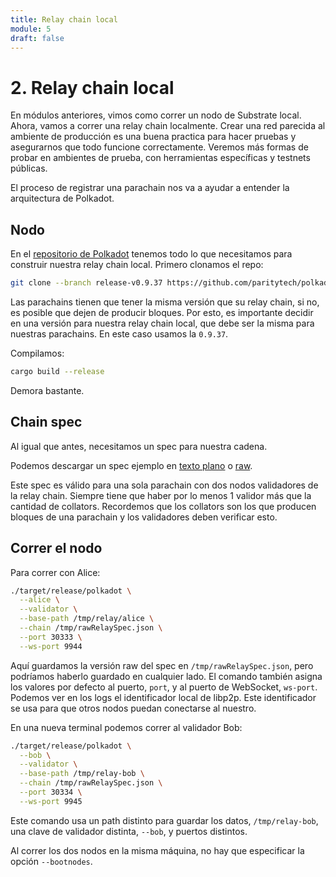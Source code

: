 ```yaml
---
title: Relay chain local
module: 5
draft: false
---
```


# 2. Relay chain local

En módulos anteriores, vimos como correr un nodo de Substrate local.
Ahora, vamos a correr una relay chain localmente.
Crear una red parecida al ambiente de producción es una buena practica para hacer pruebas y asegurarnos que todo funcione correctamente.
Veremos más formas de probar en ambientes de prueba, con herramientas específicas y testnets públicas.

El proceso de registrar una parachain nos va a ayudar a entender la arquitectura de Polkadot.

## Nodo

En el [repositorio de Polkadot](https://github.com/paritytech/polkadot/) tenemos todo lo que necesitamos para construir nuestra relay chain local.
Primero clonamos el repo:

```bash
git clone --branch release-v0.9.37 https://github.com/paritytech/polkadot.git
```

Las parachains tienen que tener la misma versión que su relay chain, si no, es posible que dejen de producir bloques.
Por esto, es importante decidir en una versión para nuestra relay chain local, que debe ser la misma para nuestras parachains.
En este caso usamos la `0.9.37`.

Compilamos:

```bash
cargo build --release
```

Demora bastante.

## Chain spec

Al igual que antes, necesitamos un spec para nuestra cadena.

Podemos descargar un spec ejemplo en [texto plano](https://docs.substrate.io/assets/tutorials/relay-chain-specs/plain-local-chainspec.json/) o [raw](https://docs.substrate.io/assets/tutorials/relay-chain-specs/raw-local-chainspec.json/).

Este spec es válido para una sola parachain con dos nodos validadores de la relay chain.
Siempre tiene que haber por lo menos 1 validor más que la cantidad de collators.
Recordemos que los collators son los que producen bloques de una parachain y los validadores deben verificar esto.

## Correr el nodo

Para correr con Alice:

```bash
./target/release/polkadot \
  --alice \
  --validator \
  --base-path /tmp/relay/alice \
  --chain /tmp/rawRelaySpec.json \
  --port 30333 \
  --ws-port 9944
```

Aquí guardamos la versión raw del spec en `/tmp/rawRelaySpec.json`, pero podríamos haberlo guardado en cualquier lado.
El comando también asigna los valores por defecto al puerto, `port`, y al puerto de WebSocket, `ws-port`.
Podemos ver en los logs el identificador local de libp2p.
Este identificador se usa para que otros nodos puedan conectarse al nuestro.

En una nueva terminal podemos correr al validador Bob:

```bash
./target/release/polkadot \
  --bob \
  --validator \
  --base-path /tmp/relay-bob \
  --chain /tmp/rawRelaySpec.json \
  --port 30334 \
  --ws-port 9945
```

Este comando usa un path distinto para guardar los datos, `/tmp/relay-bob`, una clave de validador distinta, `--bob`, y puertos distintos.

Al correr los dos nodos en la misma máquina, no hay que especificar la opción `--bootnodes`.
